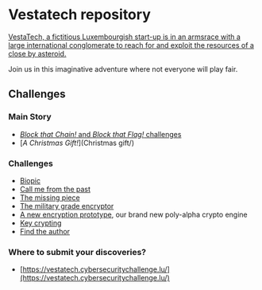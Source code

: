 # Vestatech repository

[VestaTech, a fictitious Luxembourgish start-up is in an armsrace with a large international conglomerate to reach for and exploit the resources of a close by asteroid.](https://www.linkedin.com/showcase/vestatech-luxembourg/)

Join us in this imaginative adventure where not everyone will play fair.

## Challenges

### Main Story
- [_Block that Chain!_ and _Block that Flag!_ challenges](blockchain-5.0-POC/chain)
- [_A Christmas Gift!_](Christmas gift/)

### Challenges
- [Biopic](challenges/biopic-challenge/biopic.base64)
- [Call me from the past](challenges/call-me-from-the-past/final.wav)
- [The missing piece](challenges/the-missing-piece/)
- [The military grade encryptor](challenges/the-military-grade-encryptor/)
- [A new encryption prototype](challenges/a-new-encryption-prototype/secret), our brand new poly-alpha crypto engine
- [Key crypting](challenges/key-crypting/secret)
- [Find the author](challenges/find-the-author/gift.cap)


### Where to submit your discoveries?

- [https://vestatech.cybersecuritychallenge.lu/](https://vestatech.cybersecuritychallenge.lu/)
